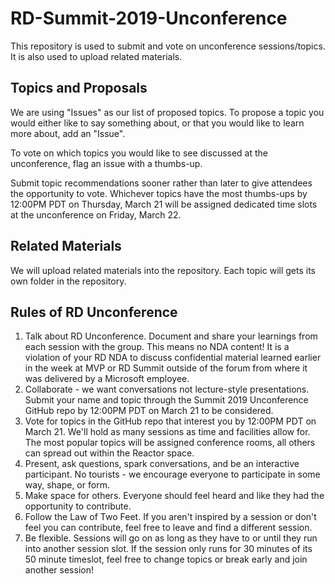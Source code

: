 # RD-Summit-2019-Unconference
This repository is used to submit and vote on unconference sessions/topics. It is also used to upload related materials.

## Topics and Proposals

We are using "Issues" as our list of proposed topics. To propose a topic you would either like to say something about, or that you would like to learn more about, add an "Issue". 

To vote on which topics you would like to see discussed at the unconference, flag an issue with a thumbs-up.

Submit topic recommendations sooner rather than later to give attendees the opportunity to vote. Whichever topics have the most thumbs-ups by 12:00PM PDT on Thursday, March 21 will be assigned dedicated time slots at the unconference on Friday, March 22. 

## Related Materials

We will upload related materials into the repository. Each topic will gets its own folder in the repository.

## Rules of RD Unconference

1. Talk about RD Unconference. Document and share your learnings from each session with the group. This means no NDA content! It is a violation of your RD NDA to discuss confidential material learned earlier in the week at MVP or RD Summit outside of the forum from where it was delivered by a Microsoft employee. 
2. Collaborate - we want conversations not lecture-style presentations. Submit your name and topic through the Summit 2019 Unconference GitHub repo by 12:00PM PDT on March 21 to be considered.  
3. Vote for topics in the GitHub repo that interest you by 12:00PM PDT on March 21. We'll hold as many sessions as time and facilities allow for. The most popular topics will be assigned conference rooms, all others can spread out within the Reactor space.
4. Present, ask questions, spark conversations, and be an interactive participant. No tourists - we encourage everyone to participate in some way, shape, or form. 
5. Make space for others. Everyone should feel heard and like they had the opportunity to contribute.
6. Follow the Law of Two Feet. If you aren't inspired by a session or don't feel you can contribute, feel free to leave and find a different session. 
7. Be flexible. Sessions will go on as long as they have to or until they run into another session slot. If the session only runs for 30 minutes of its 50 minute timeslot, feel free to change topics or break early and join another session! 
